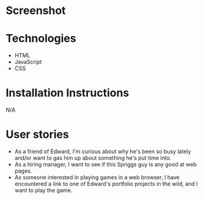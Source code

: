 # Screenshot

# Technologies
- HTML
- JavaScript
- CSS

# Installation Instructions
N/A

# User stories
- As a friend of Edward, I'm curious about why he's been so busy lately and/or want to gas him up about something he's put time into.
- As a hiring manager, I want to see if this Spriggs guy is any good at web pages.
- As someone interested in playing games in a web browser, I have encountered a link to one of Edward's portfolio projects in the wild, and I want to play the game.
